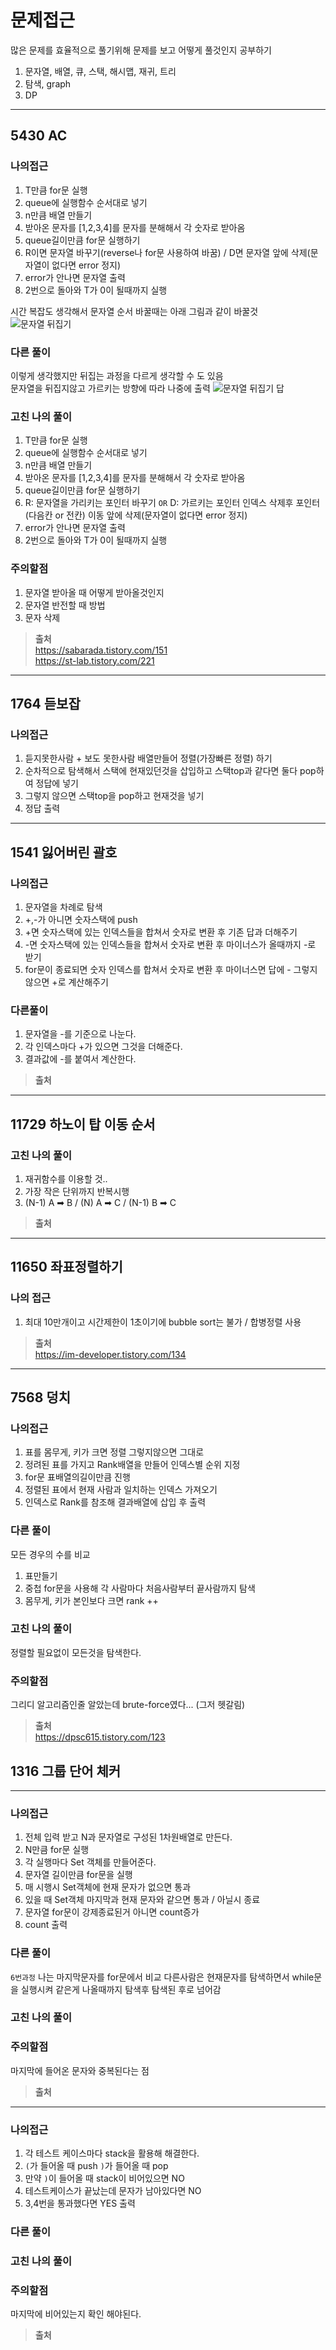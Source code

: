 # 문제접근

많은 문제를 효율적으로 풀기위해 문제를 보고 어떻게 풀것인지 공부하기

1. 문자열, 배열, 큐, 스택, 해시맵, 재귀, 트리
2. 탐색, graph
3. DP

<hr>

## 5430 AC

### 나의접근

1. T만큼 for문 실행
2. queue에 실행함수 순서대로 넣기
3. n만큼 배열 만들기
4. 받아온 문자를 [1,2,3,4]를 문자를 분해해서 각 숫자로 받아옴
5. queue길이만큼 for문 실행하기
6. R이면 문자열 바꾸기(reverse나 for문 사용하여 바꿈) / D면 문자열 앞에 삭제(문자열이 없다면 error 정지)
7. error가 안나면 문자열 출력
8. 2번으로 돌아와 T가 0이 될때까지 실행

시간 복잡도 생각해서 문자열 순서 바꿀때는 아래 그림과 같이 바꿀것  
![문자열 뒤집기](./image/5430reverse.PNG)


### 다른 풀이

이렇게 생각했지만 뒤집는 과정을 다르게 생각할 수 도 있음  
문자열을 뒤집지않고 가르키는 방향에 따라 나중에 출력
![문자열 뒤집기 답](./image/5430solution.PNG)

### 고친 나의 풀이

1. T만큼 for문 실행
2. queue에 실행함수 순서대로 넣기
3. n만큼 배열 만들기
4. 받아온 문자를 [1,2,3,4]를 문자를 분해해서 각 숫자로 받아옴
5. queue길이만큼 for문 실행하기
6. R: 문자열을 가리키는 포인터 바꾸기 `OR` D: 가르키는 포인터 인덱스 삭제후 포인터(다음칸 or 전칸) 이동 앞에 삭제(문자열이 없다면 error 정지)
7. error가 안나면 문자열 출력
8. 2번으로 돌아와 T가 0이 될때까지 실행

### 주의할점

1. 문자열 받아올 때 어떻게 받아올것인지
2. 문자열 반전할 때 방법
3. 문자 삭제

> **출처**  
> https://sabarada.tistory.com/151  
> https://st-lab.tistory.com/221

<hr>

## 1764 듣보잡

### 나의접근
1. 듣지못한사람 + 보도 못한사람 배열만들어 정렬(가장빠른 정렬) 하기
2. 순차적으로 탐색해서 스택에 현재있던것을 삽입하고 스택top과 같다면 둘다 pop하여 정답에 넣기
3. 그렇지 않으면 스택top을 pop하고 현재것을 넣기 
4. 정답 출력

<hr>

## 1541 잃어버린 괄호

### 나의접근
1. 문자열을 차례로 탐색
2. +,-가 아니면 숫자스택에 push
3. +면 숫자스택에 있는 인덱스들을 합쳐서 숫자로 변환 후 기존 답과 더해주기
4. -면 숫자스택에 있는 인덱스들을 합쳐서 숫자로 변환 후 마이너스가 올때까지 -로 받기
5. for문이 종료되면 숫자 인덱스를 합쳐서 숫자로 변환 후 마이너스면 답에 - 그렇지않으면 +로 계산해주기      

### 다른풀이
1. 문자열을 -를 기준으로 나눈다.
2. 각 인덱스마다 +가 있으면 그것을 더해준다.
3. 결과값에 -를 붙여서 계산한다.

> **출처**  

<hr>

## 11729 하노이 탑 이동 순서

### 고친 나의 풀이
1. 재귀함수를 이용할 것..
2. 가장 작은 단위까지 반복시행
3. (N-1) A ➡ B / (N) A ➡ C / (N-1) B ➡ C


> **출처**  

<hr>

## 11650 좌표정렬하기

### 나의 접근
1. 최대 10만개이고 시간제한이 1초이기에 bubble sort는 불가 / 합병정렬 사용

> **출처**  
> https://im-developer.tistory.com/134
<hr>

## 7568 덩치

### 나의접근
1. 표를 몸무게, 키가 크면 정렬 그렇지않으면 그대로
2. 정려된 표를 가지고 Rank배열을 만들어 인덱스별 순위 지정
3. for문 표배열의길이만큼 진행
4. 정렬된 표에서 현재 사람과 일치하는 인덱스 가져오기
5. 인덱스로 Rank를 참조해 결과배열에 삽입 후 출력

### 다른 풀이
모든 경우의 수를 비교
1. 표만들기
2. 중첩 for문을 사용해 각 사람마다 처음사람부터 끝사람까지 탐색
3. 몸무게, 키가 본인보다 크면 rank ++

### 고친 나의 풀이
정렬할 필요없이 모든것을 탐색한다.

### 주의할점
그리디 알고리즘인줄 알았는데 brute-force였다... (그저 헷갈림)


> **출처**  
>https://dpsc615.tistory.com/123


## 1316 그룹 단어 체커

<hr />

### 나의접근
1. 전체 입력 받고 N과 문자열로 구성된 1차원배열로 만든다.
2. N만큼 for문 실행
3. 각 실행마다 Set 객체를 만들어준다.
4. 문자열 길이만큼 for문을 실행
5. 매 시행시 Set객체에 현재 문자가 없으면 통과
6. 있을 때 Set객체 마지막과 현재 문자와 같으면 통과 / 아닐시 종료
7. 문자열 for문이 강제종료된거 아니면 count증가
8. count 출력

### 다른 풀이
`6번과정`
나는 마지막문자를 for문에서 비교
다른사람은 현재문자를 탐색하면서 while문을 실행시켜 같은게 나올때까지 탐색후 탐색된 후로 넘어감

### 고친 나의 풀이

### 주의할점
마지막에 들어온 문자와 중복된다는 점

> **출처**  



<hr />

### 나의접근
1. 각 테스트 케이스마다 stack을 활용해 해결한다.
2. `(`가 들어올 때 push `)`가 들어올 때 pop
3. 만약 `)`이 들어올 때 stack이 비어있으면 NO
4. 테스트케이스가 끝났는데 문자가 남아있다면 NO
5. 3,4번을 통과했다면 YES 출력

### 다른 풀이

### 고친 나의 풀이

### 주의할점
마지막에 비어있는지 확인 해야된다.
> **출처**  